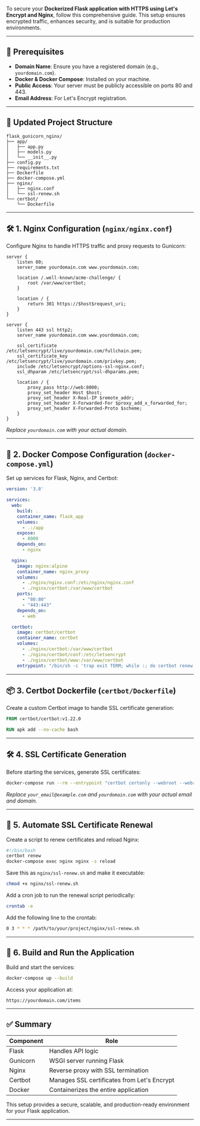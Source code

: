 To secure your **Dockerized Flask application with HTTPS using Let's Encrypt and Nginx**, follow this comprehensive guide. This setup ensures encrypted traffic, enhances security, and is suitable for production environments.

---

## 🔧 Prerequisites

* **Domain Name**: Ensure you have a registered domain (e.g., `yourdomain.com`).
* **Docker & Docker Compose**: Installed on your machine.
* **Public Access**: Your server must be publicly accessible on ports 80 and 443.
* **Email Address**: For Let's Encrypt registration.

---

## 🧱 Updated Project Structure

```
flask_gunicorn_nginx/
├── app/
│   ├── app.py
│   ├── models.py
│   └── __init__.py
├── config.py
├── requirements.txt
├── Dockerfile
├── docker-compose.yml
├── nginx/
│   ├── nginx.conf
│   └── ssl-renew.sh
└── certbot/
    └── Dockerfile
```

---

## 🛠️ 1. Nginx Configuration (`nginx/nginx.conf`)

Configure Nginx to handle HTTPS traffic and proxy requests to Gunicorn:

```nginx
server {
    listen 80;
    server_name yourdomain.com www.yourdomain.com;

    location /.well-known/acme-challenge/ {
        root /var/www/certbot;
    }

    location / {
        return 301 https://$host$request_uri;
    }
}

server {
    listen 443 ssl http2;
    server_name yourdomain.com www.yourdomain.com;

    ssl_certificate /etc/letsencrypt/live/yourdomain.com/fullchain.pem;
    ssl_certificate_key /etc/letsencrypt/live/yourdomain.com/privkey.pem;
    include /etc/letsencrypt/options-ssl-nginx.conf;
    ssl_dhparam /etc/letsencrypt/ssl-dhparams.pem;

    location / {
        proxy_pass http://web:8000;
        proxy_set_header Host $host;
        proxy_set_header X-Real-IP $remote_addr;
        proxy_set_header X-Forwarded-For $proxy_add_x_forwarded_for;
        proxy_set_header X-Forwarded-Proto $scheme;
    }
}
```

*Replace `yourdomain.com` with your actual domain.*

---

## 🐳 2. Docker Compose Configuration (`docker-compose.yml`)

Set up services for Flask, Nginx, and Certbot:

```yaml
version: '3.8'

services:
  web:
    build: .
    container_name: flask_app
    volumes:
      - .:/app
    expose:
      - 8000
    depends_on:
      - nginx

  nginx:
    image: nginx:alpine
    container_name: nginx_proxy
    volumes:
      - ./nginx/nginx.conf:/etc/nginx/nginx.conf
      - ./nginx/certbot:/var/www/certbot
    ports:
      - "80:80"
      - "443:443"
    depends_on:
      - web

  certbot:
    image: certbot/certbot
    container_name: certbot
    volumes:
      - ./nginx/certbot:/var/www/certbot
      - ./nginx/certbot/conf:/etc/letsencrypt
      - ./nginx/certbot/www:/var/www/certbot
    entrypoint: "/bin/sh -c 'trap exit TERM; while :; do certbot renew; sleep 12h & wait $${!}; done;'"
```

---

## 📦 3. Certbot Dockerfile (`certbot/Dockerfile`)

Create a custom Certbot image to handle SSL certificate generation:

```dockerfile
FROM certbot/certbot:v1.22.0

RUN apk add --no-cache bash
```

---

## 🛠️ 4. SSL Certificate Generation

Before starting the services, generate SSL certificates:

```bash
docker-compose run --rm --entrypoint "certbot certonly --webroot --webroot-path=/var/www/certbot --email your_email@example.com --agree-tos --no-eff-email -d yourdomain.com" certbot
```

*Replace `your_email@example.com` and `yourdomain.com` with your actual email and domain.*

---

## 🔄 5. Automate SSL Certificate Renewal

Create a script to renew certificates and reload Nginx:

```bash
#!/bin/bash
certbot renew
docker-compose exec nginx nginx -s reload
```

Save this as `nginx/ssl-renew.sh` and make it executable:

```bash
chmod +x nginx/ssl-renew.sh
```

Add a cron job to run the renewal script periodically:

```bash
crontab -e
```

Add the following line to the crontab:

```bash
0 3 * * * /path/to/your/project/nginx/ssl-renew.sh
```

---

## 🚀 6. Build and Run the Application

Build and start the services:

```bash
docker-compose up --build
```

Access your application at:

```
https://yourdomain.com/items
```

---

## ✅ Summary

| Component | Role                                        |
| --------- | ------------------------------------------- |
| Flask     | Handles API logic                           |
| Gunicorn  | WSGI server running Flask                   |
| Nginx     | Reverse proxy with SSL termination          |
| Certbot   | Manages SSL certificates from Let's Encrypt |
| Docker    | Containerizes the entire application        |

This setup provides a secure, scalable, and production-ready environment for your Flask application.

---